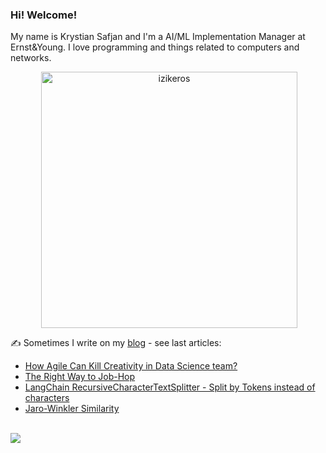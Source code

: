 ### Hi! Welcome!

<!-- INTRO -->
<p>My name is Krystian Safjan and I'm a AI/ML Implementation Manager at Ernst&Young. I love programming and things related to computers and networks.</p>

<!-- TECHNOLOGIES AND STATS -->
<center>
<!-- <p><img align="left" src="https://github-readme-stats.vercel.app/api/top-langs?username=izikeros&show_icons=true&locale=en&layout=compact" alt="izikeros" /></p> -->

<p>&nbsp;<img align="center" src="https://github-readme-stats.vercel.app/api?username=izikeros&count_private=true&show_icons=true" alt="izikeros" width="410" /></p>
</center>

<!-- MY WRITINGS -->
✍️ Sometimes I write on my [blog](http://safjan.com) - see last articles:
<!-- BLOG-POST-LIST:START -->
- [How Agile Can Kill Creativity in Data Science team?](https://www.safjan.com/how-agile-can-kill-creativity-in-data-science-team/)
- [The Right Way to Job-Hop](https://www.safjan.com/the-right-way-to-job-hop/)
- [LangChain RecursiveCharacterTextSplitter - Split by Tokens instead of characters](https://www.safjan.com/langchain-recursivecharactertextsplitter-split-by-tokens-instead-of-characters/)
- [Jaro-Winkler Similarity](https://www.safjan.com/jaro-winkler-similarity/)
<!-- BLOG-POST-LIST:END -->

<!-- TROPHY -->
<br />
<img src="https://github-profile-trophy.vercel.app/?username=izikeros&theme=nord&no-frame=true&margin-w=10&column=7" />
